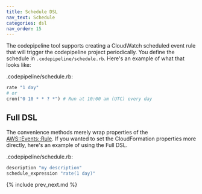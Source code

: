```yaml
---
title: Schedule DSL
nav_text: Schedule
categories: dsl
nav_order: 15
---
```


The codepipeline tool supports creating a CloudWatch scheduled event rule that will trigger the codepipeline project periodically.  You define the schedule in `.codepipeline/schedule.rb`. Here's an example of what that looks like:

.codepipeline/schedule.rb:

```ruby
rate "1 day"
# or
cron("0 10 * * ? *") # Run at 10:00 am (UTC) every day
```

## Full DSL

The convenience methods merely wrap properties of the [AWS::Events::Rule](https://docs.aws.amazon.com/AWSCloudFormation/latest/UserGuide/aws-resource-events-rule.html#cfn-events-rule-description).  If you wanted to set the CloudFormation properties more directly, here's an example of using the Full DSL.

.codepipeline/schedule.rb:

```ruby
description "my description"
schedule_expression "rate(1 day)"
```

{% include prev_next.md %}